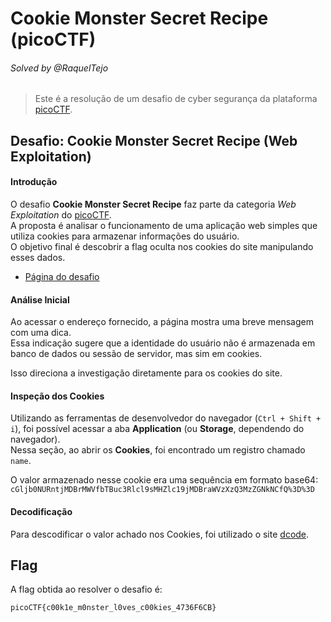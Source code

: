 # Cookie Monster Secret Recipe (picoCTF)  
###### Solved by @RaquelTejo
> Este é a resolução de um desafio de cyber segurança da plataforma [picoCTF](https://picoctf.org/).  

## Desafio: Cookie Monster Secret Recipe (Web Exploitation)  
#### Introdução  

O desafio **Cookie Monster Secret Recipe** faz parte da categoria *Web Exploitation* do [picoCTF](https://picoctf.org/).  
A proposta é analisar o funcionamento de uma aplicação web simples que utiliza cookies para armazenar informações do usuário.  
O objetivo final é descobrir a flag oculta nos cookies do site manipulando esses dados.  

- [Página do desafio](http://verbal-sleep.picoctf.net:58340)  

#### Análise Inicial  

Ao acessar o endereço fornecido, a página mostra uma breve mensagem com uma dica.  
Essa indicação sugere que a identidade do usuário não é armazenada em banco de dados ou sessão de servidor, mas sim em cookies.  

Isso direciona a investigação diretamente para os cookies do site.  

#### Inspeção dos Cookies  

Utilizando as ferramentas de desenvolvedor do navegador (`Ctrl + Shift + i`), foi possível acessar a aba **Application** (ou **Storage**, dependendo do navegador).  
Nessa seção, ao abrir os **Cookies**, foi encontrado um registro chamado `name`.  

O valor armazenado nesse cookie era uma sequência em formato base64:  `cGljb0NURntjMDBrMWVfbTBuc3Rlcl9sMHZlc19jMDBraWVzXzQ3MzZGNkNCfQ%3D%3D`

#### Decodificação 

Para descodificar o valor achado nos Cookies, foi utilizado o site [dcode](https://www.dcode.fr/code-base-64).

## Flag

A flag obtida ao resolver o desafio é:

    picoCTF{c00k1e_m0nster_l0ves_c00kies_4736F6CB}



